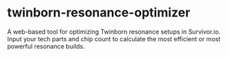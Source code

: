 # twinborn-resonance-optimizer
A web-based tool for optimizing Twinborn resonance setups in Survivor.io. Input your tech parts and chip count to calculate the most efficient or most powerful resonance builds. 
